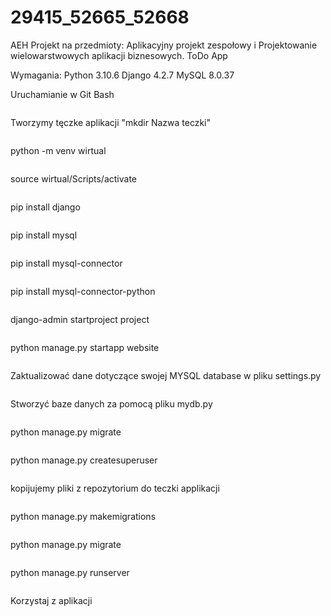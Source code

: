# 29415_52665_52668
AEH Projekt na przedmioty: Aplikacyjny projekt zespołowy i Projektowanie wielowarstwowych aplikacji biznesowych.
ToDo App

Wymagania:
Python 3.10.6
Django 4.2.7
MySQL 8.0.37


Uruchamianie w Git Bash
```
```
Tworzymy tęczke aplikacji "mkdir Nazwa teczki"
```
```
python -m venv wirtual
```
```
source wirtual/Scripts/activate
```
```
pip install django
```
```
pip install mysql
```
```
pip install mysql-connector
```
```
pip install mysql-connector-python
```
```
django-admin startproject project
```
```
python manage.py startapp website
```
```
Zaktualizować dane dotyczące swojej MYSQL database w pliku settings.py
```
```
Stworzyć baze danych za pomocą pliku mydb.py
```
```
python manage.py migrate
```
```
python manage.py createsuperuser
```
```
kopijujemy pliki z repozytorium do teczki applikacji
```
```
python manage.py makemigrations
```
```
python manage.py migrate
```
```
python manage.py runserver
```
```
Korzystaj z aplikacji
